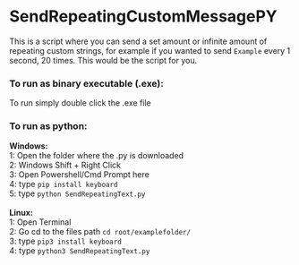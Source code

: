 # SendRepeatingCustomMessagePY
This is a script where you can send a set amount or infinite amount of repeating custom strings, for example if you wanted to send <code>Example</code> every 1 second, 20 times. This would be the script for you.<br>
<h3>To run as binary executable (.exe):</h3>
To run simply double click the .exe file

<h3>To run as python:</h3>
<b>Windows:</b><br>
  1: Open the folder where the .py is downloaded<br>
  2: Windows Shift + Right Click<br>
  3: Open Powershell/Cmd Prompt here<br>
  4: type <code>pip install keyboard</code><br>
  5: type <code>python SendRepeatingText.py</code><br>
<br>
<b>Linux:</b><br>
1: Open Terminal<br>
2: Go cd to the files path <code>cd root/examplefolder/</code><br>
3: type <code>pip3 install keyboard</code><br>
4: type <code>python3 SendRepeatingText.py</code><br>

